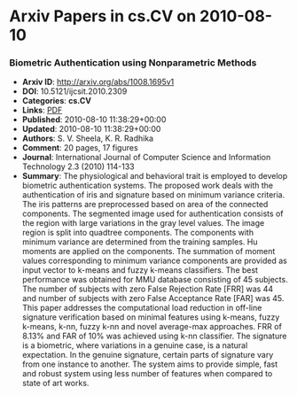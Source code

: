 # Arxiv Papers in cs.CV on 2010-08-10
### Biometric Authentication using Nonparametric Methods
- **Arxiv ID**: http://arxiv.org/abs/1008.1695v1
- **DOI**: 10.5121/ijcsit.2010.2309
- **Categories**: **cs.CV**
- **Links**: [PDF](http://arxiv.org/pdf/1008.1695v1)
- **Published**: 2010-08-10 11:38:29+00:00
- **Updated**: 2010-08-10 11:38:29+00:00
- **Authors**: S. V. Sheela, K. R. Radhika
- **Comment**: 20 pages, 17 figures
- **Journal**: International Journal of Computer Science and Information
  Technology 2.3 (2010) 114-133
- **Summary**: The physiological and behavioral trait is employed to develop biometric authentication systems. The proposed work deals with the authentication of iris and signature based on minimum variance criteria. The iris patterns are preprocessed based on area of the connected components. The segmented image used for authentication consists of the region with large variations in the gray level values. The image region is split into quadtree components. The components with minimum variance are determined from the training samples. Hu moments are applied on the components. The summation of moment values corresponding to minimum variance components are provided as input vector to k-means and fuzzy k-means classifiers. The best performance was obtained for MMU database consisting of 45 subjects. The number of subjects with zero False Rejection Rate [FRR] was 44 and number of subjects with zero False Acceptance Rate [FAR] was 45. This paper addresses the computational load reduction in off-line signature verification based on minimal features using k-means, fuzzy k-means, k-nn, fuzzy k-nn and novel average-max approaches. FRR of 8.13% and FAR of 10% was achieved using k-nn classifier. The signature is a biometric, where variations in a genuine case, is a natural expectation. In the genuine signature, certain parts of signature vary from one instance to another. The system aims to provide simple, fast and robust system using less number of features when compared to state of art works.



